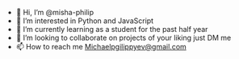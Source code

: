- 👋 Hi, I’m @misha-philip
- 👀 I’m interested in Python and JavaScript 
- 🌱 I’m currently learning as a student for the past half year
- 💞️ I’m looking to collaborate on projects of your liking just DM me
- 📫 How to reach me Michaelpgilippyev@gmail.com

<!---
misha-philip/misha-philip is a ✨ special ✨ repository because its `README.md` (this file) appears on your GitHub profile.
You can click the Preview link to take a look at your changes.
--->
